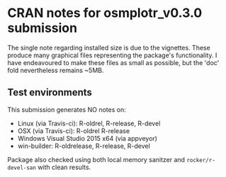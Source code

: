 # CRAN notes for osmplotr_v0.3.0 submission

The single note regarding installed size is due to the vignettes. These produce
many graphical files representing the package's functionality. I have
endeavoured to make these files as small as possible, but the 'doc' fold
nevertheless remains ~5MB.

## Test environments

This submission generates NO notes on:
* Linux (via Travis-ci): R-oldrel, R-release, R-devel
* OSX (via Travis-ci): R-oldrel R-release
* Windows Visual Studio 2015 x64 (via appveyor)
* win-builder: R-oldrelease, R-release, R-devel

Package also checked using both local memory sanitzer and `rocker/r-devel-san`
with clean results. 
